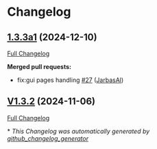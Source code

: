 # Changelog

## [1.3.3a1](https://github.com/OpenVoiceOS/ovos-PHAL-plugin-network-manager/tree/1.3.3a1) (2024-12-10)

[Full Changelog](https://github.com/OpenVoiceOS/ovos-PHAL-plugin-network-manager/compare/V1.3.2...1.3.3a1)

**Merged pull requests:**

- fix:gui pages handling [\#27](https://github.com/OpenVoiceOS/ovos-PHAL-plugin-network-manager/pull/27) ([JarbasAl](https://github.com/JarbasAl))

## [V1.3.2](https://github.com/OpenVoiceOS/ovos-PHAL-plugin-network-manager/tree/V1.3.2) (2024-11-06)

[Full Changelog](https://github.com/OpenVoiceOS/ovos-PHAL-plugin-network-manager/compare/1.3.2...V1.3.2)



\* *This Changelog was automatically generated by [github_changelog_generator](https://github.com/github-changelog-generator/github-changelog-generator)*

